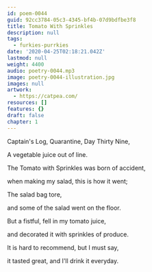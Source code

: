 ```yaml
---
id: poem-0044
guid: 92cc3784-05c3-4345-bf4b-07d9bdfbe3f8
title: Tomato With Sprinkles
description: null
tags:
  - furkies-purrkies
date: '2020-04-25T02:18:21.042Z'
lastmod: null
weight: 4400
audio: poetry-0044.mp3
image: poetry-0044-illustration.jpg
images: null
artwork:
  - https://catpea.com/
resources: []
features: {}
draft: false
chapter: 1
---
```


Captain's Log, Quarantine, Day Thirty Nine,

A vegetable juice out of line.

The Tomato with Sprinkles was born of accident,

when making my salad, this is how it went;

The salad bag tore,

and some of the salad went on the floor.

But a fistful, fell in my tomato juice,

and decorated it with sprinkles of produce.

It is hard to recommend, but I must say,

it tasted great, and I'll drink it everyday.
